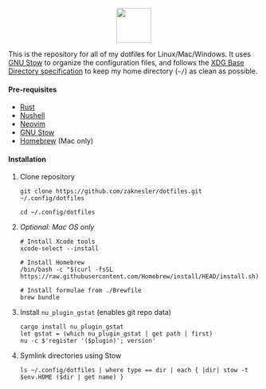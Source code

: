 <p align="center">
  <img height="70px" src="https://user-images.githubusercontent.com/7189795/222496059-5d1dfedb-3a0d-45d1-9b20-b364ab1ba7a5.svg" />
</p>

This is the repository for all of my dotfiles for Linux/Mac/Windows. It uses [GNU Stow](https://www.gnu.org/software/stow) to organize the configuration files, and follows the [XDG Base Directory specification](https://wiki.archlinux.org/index.php/XDG_Base_Directory) to keep my home directory (`~/`) as clean as possible.

#### Pre-requisites

- [Rust](https://rustup.rs)
- [Nushell](https://github.com/nushell/nushell?tab=readme-ov-file#installation)
- [Neovim](https://github.com/neovim/neovim)
- [GNU Stow](https://www.gnu.org/software/stow)
- [Homebrew](https://brew.sh) (Mac only)

#### Installation

1. Clone repository

    ```shell
    git clone https://github.com/zaknesler/dotfiles.git ~/.config/dotfiles

    cd ~/.config/dotfiles
    ```

2. *Optional: Mac OS only*

    ```nushell
    # Install Xcode tools
    xcode-select --install

    # Install Homebrew
    /bin/bash -c "$(curl -fsSL https://raw.githubusercontent.com/Homebrew/install/HEAD/install.sh)"

    # Install formulae from ./Brewfile
    brew bundle
    ```

3. Install `nu_plugin_gstat` (enables git repo data)

    ```nushell
    cargo install nu_plugin_gstat
    let gstat = (which nu_plugin_gstat | get path | first)
    nu -c $'register '($plugin)'; version'
    ```

4. Symlink directories using Stow

    ```nushell
    ls ~/.config/dotfiles | where type == dir | each { |dir| stow -t $env.HOME ($dir | get name) }
    ```
